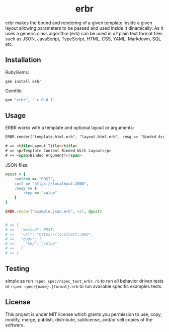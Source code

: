 # <div align="center"> erbr </div>
erbr makes the bound and rendering of a given template inside a given layout allowing parameters to be passed and used inside It dinamically. As it uses a generic class algorithm (erb) can be used in *all* plain text format files such as JSON, JavaScript, TypeScript, HTML, CSS, YAML, Markdown, SQL etc.

## Installation
RubyGems:
```
gem install erbr
```

Gemfile: 
```sh
gem "erbr", '~> 0.0.1'
```

## Usage
ERBR works with a template and optional layout or arguments:
<br>
```html
ERBR.render("template.html.erb", "layout.html.erb", :msg => "Binded Argument!")

# => <title>Layout Title</title>
# => <p>Template Content Binded With Layout</p>
# => <span>Binded Argument!</span>
```
JSON files:
```ruby
@post = {
    :method => "POST",
    :url => "https://localhost:3000",
    :body => {
        :key => "value"
    }
}

ERBR.render("example.json.erb", nil, @post)


# => {
# =>   "method": POST,
# =>   "url": "https://localhost:3000",
# =>   "body": {
# =>     "key": "value"
# =>   }
# => }
```
<div align="center">

</div>

## Testing
simple as run ```rspec spec/rspec_test_erbr.rb``` to run all behavior driven tests or
```rspec spec/{name}.{format}.erb``` to run available specific examples tests.
<br>

## License
This project is under MIT license which grants you permission to use, copy, modify, merge, publish, distribute, sublicense, and/or sell copies of the software.
